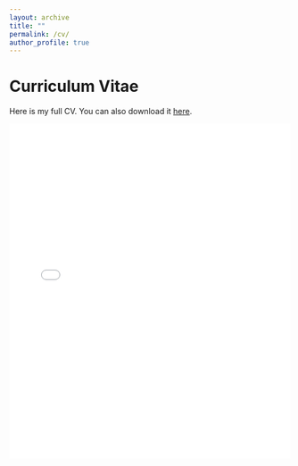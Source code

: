 ```yaml
---
layout: archive
title: ""
permalink: /cv/
author_profile: true
---
```


# Curriculum Vitae

Here is my full CV. You can also download it [here](/pdfs/cv.pdf).

<iframe src="assets/cv.pdf" style="width:100%; height:600px;" frameborder="0"></iframe>
